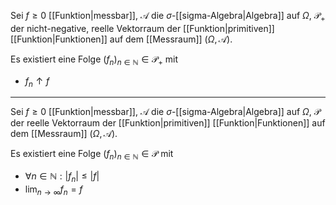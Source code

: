 Sei $f \ge 0$ [[Funktion|messbar]], $\mathcal{A}$ die $\sigma$-[[sigma-Algebra|Algebra]] auf $\Omega$, $\mathcal{P}_+$ der nicht-negative, reelle Vektorraum der [[Funktion|primitiven]] [[Funktion|Funktionen]] auf dem [[Messraum]] $(\Omega, \mathcal{A})$.

Es existiert eine Folge $(f_n)_{n \in \mathbb{N}} \in \mathcal{P}_+$ mit
- $f_n \uparrow f$

---

Sei $f \ge 0$ [[Funktion|messbar]], $\mathcal{A}$ die $\sigma$-[[sigma-Algebra|Algebra]] auf $\Omega$, $\mathcal{P}$ der reelle Vektorraum der [[Funktion|primitiven]] [[Funktion|Funktionen]] auf dem [[Messraum]] $(\Omega, \mathcal{A})$.

Es existiert eine Folge $(f_n)_{n \in \mathbb{N}} \in \mathcal{P}$ mit
- $\forall n \in \mathbb{N} : |f_n| \le |f|$
- $\lim_{n \to \infty} f_n = f$